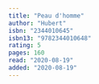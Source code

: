 ```yaml
---
title: "Peau d'homme"
author: "Hubert"
isbn: "2344010645"
isbn13: "9782344010648"
rating: 5
pages: 160
read: "2020-08-19"
added: "2020-08-19"
---
```


